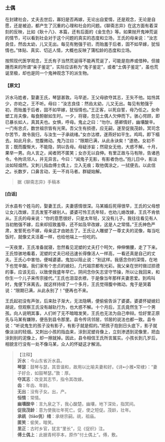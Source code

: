 <script type="text/javascript">
    var head = document.getElementsByTagName('head')[0];
    cssURL = '/public/liao.css';
    linkTag = document.createElement('link');
    linkTag.href = cssURL;
    linkTag.setAttribute('type','text/css');
    linkTag.setAttribute('rel','stylesheet');
    head.appendChild(linkTag);
</script>
### 土偶

在封建社会，丈夫去世后，寡妇是否再嫁，无论出自爱情，还是观念，无论是自愿，还是被迫，都产生了沉重的心理和社会的问题。《聊斋志异》在这方面有着深刻的反映，比如《耿十八》、本篇，还有后面的《金生色》等。如果抛开鬼神荒诞的情节，可以看到社会对于这个问题的真实的态度和立场，王氏的母亲说：“汝志良佳，然齿太幼，儿又无出。每见有勉强于初，而贻羞于后者，固不如早嫁，犹恒情也。”体贴、真实、切近人情，大概也反映了蒲松龄的态度和立场。

按照现代医学观念，王氏有子当然荒诞得不能再荒诞了，可能是抱养或借种。但接踵而来的所谓“亲子鉴定”，实际应该称为“鬼子鉴定”，或者“土偶子鉴定”，虽也荒诞至极，却也是同一个鬼神观念下的派生物。

#### 【原文】
<section>
沂水马姓者，娶妻王氏，琴瑟甚敦。马早逝，王父母欲夺其志，王矢不他。姑怜其少，亦劝之，王不听。母曰：“汝志良佳：然齿太幼，儿又无出。每见有勉强于初，而贻羞于后者，固不如早嫁，犹恒情也。”王正客，以死自誓，母乃任之。女命塑工肖夫像，每食酹献如生时。一夕，将寝，忽见土偶人欠伸而下。骇心愕顾，即已暴长如人，真其夫也。女惧，呼母。鬼止之曰：“勿尔。感卿情好，幽壤酸辛。一门有忠贞，数世祖宗皆有光荣。吾父生有损德，应无嗣，遂至促我茂龄。冥司念尔苦节，故令我归，与汝生一子承祧绪。”女亦沽襟，遂燕好如平生。鸡鸣，即下榻去。如此月余，觉腹微动。鬼乃泣曰：“限期已满，从此永诀矣！”遂绝。女初不言；既而腹惭大，不能隐，阴以告母。母疑涉妄；然窥女无他，大惑不解。十月，果举一男。向人言之，闻者罔不匿笑；女亦无以自伸。有里正故与马有隙，告诸邑令。令拘讯邻人，并无异言。今曰：“闻鬼子无影，有影者伪也。”抱儿日中，影淡淡如轻烟然。又刺儿指血傅士偶上，立入无痕；取他偶涂之，一拭便去。以此信之。长数岁，口鼻言动，无一不肖马者。群疑始解。

</section>

> 据《聊斋志异》手稿本

#### [白话]
<aside>

沂水县有个姓马的，娶妻王氏，夫妻感情很深。马某婚后死得很早，王氏的父母想让女儿改嫁，王氏发誓不嫁别人。婆婆可怜王氏年轻，也劝儿媳改嫁，王氏不肯依从。王氏的母亲说：“你的意愿很好，只是太年轻，又没有儿子。我往往看见有人当初勉强不嫁，后来却招致羞辱，还不如及早改嫁，这是人之常情。”王氏神色严肃，发誓死也不嫁，母亲这才由她去了。王氏让人雕塑了一尊丈夫的泥像，每当吃饭时，就像丈夫活着一样，也给他端上一份吃的。

一天夜里，王氏准备就寝，忽然看见泥塑的丈夫打个呵欠，伸伸懒腰，走了下来。王氏惊骇地看着，泥塑的丈夫已经迅速长得像活人一样高，一看还真是自己的丈夫。王氏心中害怕，便喊婆婆。鬼加以阻止说：“别这样。我感念你的深情，在地下也觉辛酸。我们家有个忠贞的媳妇，几代祖宗都有光彩。我父亲在世时做过损德的事，应该无后，以致使我盛年早亡。阴间念你矢志坚守节操，所以让我回来，和你生一个儿子来传宗接代。”王氏也泪湿衣襟，于是像当年那样夫妻恩爱。到鸡叫时，鬼便下床离去。就这样持续了一个多月，王氏觉得腹中微动。鬼于是哭着说：“限期已满，从此永别了！”便再也不来。

王氏起初没有声张，后来肚子渐大，无法隐瞒，便偷偷告诉了婆婆。婆婆怀疑媳妇胡说，但观察王氏没有越轨行为，也大惑不解。十个月后，王氏竟然生下一个男孩。向人说明其事，人们听了无不暗暗发笑，王氏也无法为自己申辩。恰好里正原先与马某有嫌隙，便告到县令那里。县令传讯邻居，邻居的说法也都一致。县令说：“听说鬼生的孩子没有影子，有影子就是假的。”把孩子抱到日头底下，影子就像淡淡的轻烟。又刺出小孩的指血来，涂到泥塑肖像上，立刻渗透到泥像里，把血涂到别的泥像上，却一擦就掉。因此，县令相信王氏所言属实。小孩长到几岁后，相貌言行没有一处不像马某，众人的怀疑这才解消。

</aside>

> 【注释】  
<b>沂水</b>：今山东省沂水县。  
<b>琴瑟</b>：鼓琴与瑟，其音谐和，故用以比喻夫妻和好。《诗•小雅•常棣》：“妻子好合，如鼓琴瑟。”敦：厚。  
<b>夺其志</b>：改变其志节，指令其改嫁。  
<b>齿</b>：年齿、年龄。  
<b>无出</b>：没有子女。出，产。  
<b>恒情</b>：常情。  
<b>幽壤酸辛</b>：言九泉之下，我心酸楚。幽壤，地下深处，指冥间。  
<b>促我茂龄</b>：意为使我壮年死亡。促，使之短促。茂龄，壮年。  
<b>承祧（tiāo佻）绪</b>：承继宗嗣。祧，祖庙。  
<b>匿笑</b>：偷笑，暗笑。  
<b>里正</b>：古时乡官，犹言“里长”，见《促织》注。  
<b>傅土偶上</b>：此据青柯亭本，原作”付土偶上”。傅，敷。  

